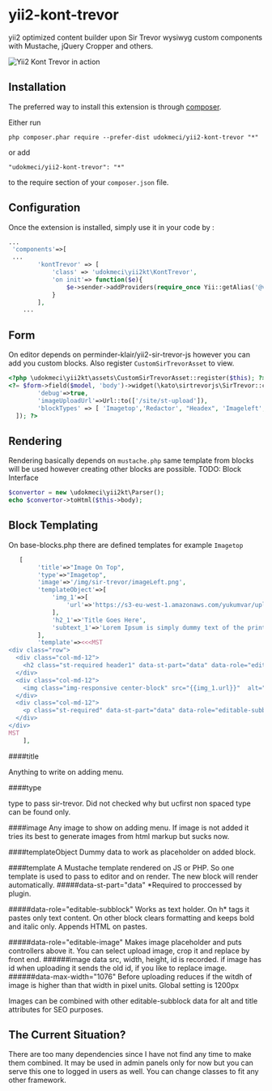 # yii2-kont-trevor
yii2 optimized content builder upon Sir Trevor wysiwyg custom components with Mustache, jQuery Cropper and others. 

![Yii2 Kont Trevor in action](https://raw.github.com/udokmeci/yii2-kont-trevor/master/kont-trevor.gif)

Installation
------------

The preferred way to install this extension is through [composer](http://getcomposer.org/download/).

Either run

```
php composer.phar require --prefer-dist udokmeci/yii2-kont-trevor "*"
```

or add

```
"udokmeci/yii2-kont-trevor": "*"
```

to the require section of your `composer.json` file.


Configuration
-----

Once the extension is installed, simply use it in your code by :

```php
...
 'components'=>[
 ...
        'kontTrevor' => [
            'class' => 'udokmeci\yii2kt\KontTrevor',
            'on init'=> function($e){
                $e->sender->addProviders(require_once Yii::getAlias('@vendor/udokmeci//yii2-kont-trevor/src/udokmeci/yii2kt/config/base-blocks.php'));
            }
        ],
    ...
```

Form
-----

On editor depends on perminder-klair/yii2-sir-trevor-js however you can add you custom blocks. Also register `CustomSirTrevorAsset` to view.
```php
<?php \udokmeci\yii2kt\assets\CustomSirTrevorAsset::register($this); ?>
<?= $form->field($model, 'body')->widget(\kato\sirtrevorjs\SirTrevor::classname(),[
        'debug'=>true,
        'imageUploadUrl'=>Url::to(['/site/st-upload']),
        'blockTypes' => [ 'Imagetop','Redactor', "Headex", 'Imageleft', 'Twocolumns', 'Threecolumns','Imageright','Textblock','Hr'],
  ]); ?>
```

Rendering
-----

Rendering basically depends on `mustache.php` same template from blocks will be used however creating other blocks are possible. TODO: Block Interface

```php
$convertor = new \udokmeci\yii2kt\Parser();
echo $convertor->toHtml($this->body);
```

Block Templating
-----

On base-blocks.php there are defined templates for example `Imagetop`


```php
   [
        'title'=>"Image On Top",
        'type'=>"Imagetop",
        'image'=>'/img/sir-trevor/imageLeft.png',
        'templateObject'=>[
            'img_1'=>[
                'url'=>'https://s3-eu-west-1.amazonaws.com/yukumvar/upload/0aNk9D.',
            ],
            'h2_1'=>'Title Goes Here',
            'subtext_1'=>'Lorem Ipsum is simply dummy text of the printing and typesetting industry. Lorem Ipsum has been the industrys standard dummy text ever since the 1500s, when an unknown printer took a galley of type and scrambled it to make a type specimen book. It has survived not only five centuries, but also the leap into electronic typesetting, remaining essentially unchanged.',
        ],
        'template'=><<<MST
<div class="row">
  <div class="col-md-12">
    <h2 class="st-required header1" data-st-part="data" data-role="editable-subblock" data-key="h2_1" >{{h2_1}}</h2>
  </div>
  <div class="col-md-12">
    <img class="img-responsive center-block" src="{{img_1.url}}"  alt="{{h2_1}}" title="{{h2_1}}" data-width="{{img_1.width}}" data-height='{{img_1.height}}' width="{{img_1.width}}" height='{{img_1.height}}'data-id="{{img_1.id}}" data-st-part="data" data-role="editable-image" data-max-width="1076" data-key="img_1"/>
  </div>
  <div class="col-md-12">
    <p class="st-required" data-st-part="data" data-role="editable-subblock"  data-key="subtext_1" >{{{subtext_1}}}</p>
  </div>
</div>
MST
    ],
```

####title

Anything to write on adding menu.

####type

type to pass sir-trevor. Did not checked why but ucfirst non spaced type can be found only.

####image
Any image to show on adding menu. If image is not added it tries its best to generate images from html markup but sucks now.

####templateObject
Dummy data to work as placeholder on added block.

####template
A Mustache template rendered on JS or PHP. So one template is used to pass to editor and on render. The new block will render automatically. 
#####data-st-part="data"
*Required to proccessed by plugin.

#####data-role="editable-subblock"
Works as text holder. On h* tags it pastes only text content. On other block clears formatting and keeps bold and italic only.
Appends HTML on pastes.

#####data-role="editable-image"
Makes image placeholder and puts controllers above it.
You can select upload image, crop it and replace by front end. 
######image data
  src, width, height, id is recorded. if image has id when uploading it sends the old id, if you like to replace image.
######data-max-width="1076" 
  Before uploading reduces if the witdh of image is higher than that width in pixel units. Global setting is 1200px
  
Images can be combined with other editable-subblock data for alt and title attributes for SEO purposes.

The Current Situation?
-----

There are too many dependencies since I have not find any time to make them combined. It may be used in admin panels only for now but you can serve this one to logged in users as well. You can change classes to fit any other framework.








